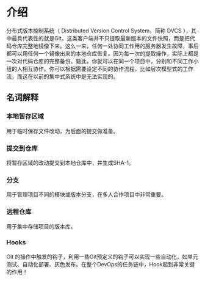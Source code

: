 # 介绍

分布式版本控制系统（ Distributed Version Control System，简称 DVCS ），其中最具代表性的就是Git。这类客户端并不只提取最新版本的文件快照，而是把代码仓库完整地镜像下来。这么一来，任何一处协同工作用的服务器发生故障，事后都可以用任何一个镜像出来的本地仓库恢复。因为每一次的提取操作，实际上都是一次对代码仓库的完整备份。籍此，你就可以在同一个项目中，分别和不同工作小组的人相互协作。你可以根据需要设定不同的协作流程，比如层次模型式的工作流，而这在以前的集中式系统中是无法实现的。

## 名词解释

### 本地暂存区域

用于临时保存文件改动，为后面的提交做准备。

### 提交到仓库

将暂存区域的改动提交到本地仓库中，并生成SHA-1。

### 分支

用于管理项目不同的模块或版本分支，在多人合作项目中非常重要。

### 远程仓库

用于集中存储项目的版本库。

### Hooks

Git 的操作中触发的钩子，利用一些Git预定义的钩子可以实现一些自动化，如单元测试、自动化部署、灰色发布。在整个DevOps的任务链中，Hook起到非常关键的作用！
